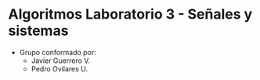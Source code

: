 Algoritmos Laboratorio 3 - Señales y sistemas
===============
- Grupo conformado por:
  - Javier Guerrero V.
  - Pedro Ovilares U.
